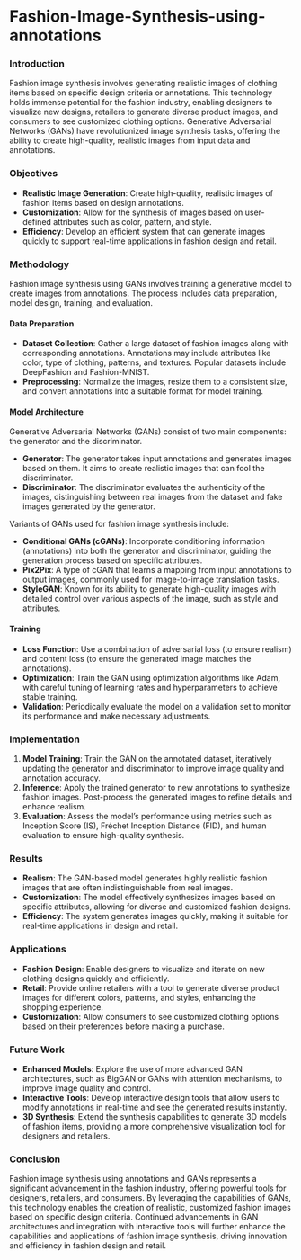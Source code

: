 # Fashion-Image-Synthesis-using-annotations

### Introduction

Fashion image synthesis involves generating realistic images of clothing items based on specific design criteria or annotations. This technology holds immense potential for the fashion industry, enabling designers to visualize new designs, retailers to generate diverse product images, and consumers to see customized clothing options. Generative Adversarial Networks (GANs) have revolutionized image synthesis tasks, offering the ability to create high-quality, realistic images from input data and annotations.

### Objectives

- **Realistic Image Generation**: Create high-quality, realistic images of fashion items based on design annotations.
- **Customization**: Allow for the synthesis of images based on user-defined attributes such as color, pattern, and style.
- **Efficiency**: Develop an efficient system that can generate images quickly to support real-time applications in fashion design and retail.

### Methodology

Fashion image synthesis using GANs involves training a generative model to create images from annotations. The process includes data preparation, model design, training, and evaluation.

#### Data Preparation

- **Dataset Collection**: Gather a large dataset of fashion images along with corresponding annotations. Annotations may include attributes like color, type of clothing, patterns, and textures. Popular datasets include DeepFashion and Fashion-MNIST.
- **Preprocessing**: Normalize the images, resize them to a consistent size, and convert annotations into a suitable format for model training.

#### Model Architecture

Generative Adversarial Networks (GANs) consist of two main components: the generator and the discriminator.

- **Generator**: The generator takes input annotations and generates images based on them. It aims to create realistic images that can fool the discriminator.
- **Discriminator**: The discriminator evaluates the authenticity of the images, distinguishing between real images from the dataset and fake images generated by the generator.

Variants of GANs used for fashion image synthesis include:

- **Conditional GANs (cGANs)**: Incorporate conditioning information (annotations) into both the generator and discriminator, guiding the generation process based on specific attributes.
- **Pix2Pix**: A type of cGAN that learns a mapping from input annotations to output images, commonly used for image-to-image translation tasks.
- **StyleGAN**: Known for its ability to generate high-quality images with detailed control over various aspects of the image, such as style and attributes.

#### Training

- **Loss Function**: Use a combination of adversarial loss (to ensure realism) and content loss (to ensure the generated image matches the annotations).
- **Optimization**: Train the GAN using optimization algorithms like Adam, with careful tuning of learning rates and hyperparameters to achieve stable training.
- **Validation**: Periodically evaluate the model on a validation set to monitor its performance and make necessary adjustments.

### Implementation

1. **Model Training**: Train the GAN on the annotated dataset, iteratively updating the generator and discriminator to improve image quality and annotation accuracy.
2. **Inference**: Apply the trained generator to new annotations to synthesize fashion images. Post-process the generated images to refine details and enhance realism.
3. **Evaluation**: Assess the model’s performance using metrics such as Inception Score (IS), Fréchet Inception Distance (FID), and human evaluation to ensure high-quality synthesis.

### Results

- **Realism**: The GAN-based model generates highly realistic fashion images that are often indistinguishable from real images.
- **Customization**: The model effectively synthesizes images based on specific attributes, allowing for diverse and customized fashion designs.
- **Efficiency**: The system generates images quickly, making it suitable for real-time applications in design and retail.

### Applications

- **Fashion Design**: Enable designers to visualize and iterate on new clothing designs quickly and efficiently.
- **Retail**: Provide online retailers with a tool to generate diverse product images for different colors, patterns, and styles, enhancing the shopping experience.
- **Customization**: Allow consumers to see customized clothing options based on their preferences before making a purchase.

### Future Work

- **Enhanced Models**: Explore the use of more advanced GAN architectures, such as BigGAN or GANs with attention mechanisms, to improve image quality and control.
- **Interactive Tools**: Develop interactive design tools that allow users to modify annotations in real-time and see the generated results instantly.
- **3D Synthesis**: Extend the synthesis capabilities to generate 3D models of fashion items, providing a more comprehensive visualization tool for designers and retailers.

### Conclusion

Fashion image synthesis using annotations and GANs represents a significant advancement in the fashion industry, offering powerful tools for designers, retailers, and consumers. By leveraging the capabilities of GANs, this technology enables the creation of realistic, customized fashion images based on specific design criteria. Continued advancements in GAN architectures and integration with interactive tools will further enhance the capabilities and applications of fashion image synthesis, driving innovation and efficiency in fashion design and retail.
